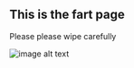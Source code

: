 ## This is the fart page

Please please wipe carefully

![image alt text](https://www.fillmurray.com/500/1200)
